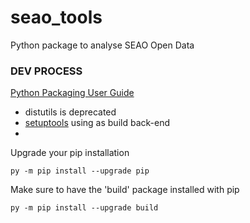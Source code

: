 # seao_tools
Python package to analyse SEAO Open Data  

### DEV PROCESS  
[Python Packaging User Guide](https://packaging.python.org/en/latest/tutorials/packaging-projects/)  
  
- distutils is deprecated  
- [setuptools](https://setuptools.pypa.io/en/latest/build_meta.html) using as build back-end 
- 

Upgrade your pip installation
```  
py -m pip install --upgrade pip
```  

Make sure to have the 'build' package installed with pip
```  
py -m pip install --upgrade build
```  
